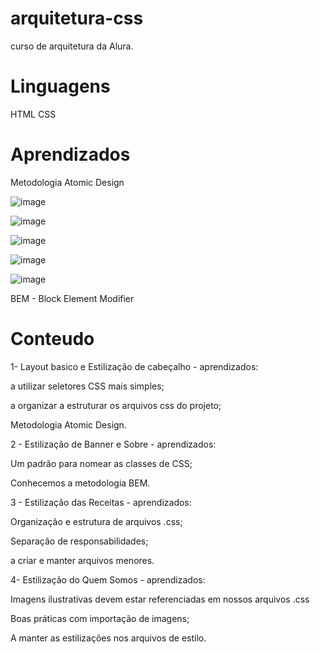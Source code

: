 # arquitetura-css
curso de arquitetura da Alura. 

# Linguagens

HTML
CSS

# Aprendizados

Metodologia Atomic Design

![image](https://user-images.githubusercontent.com/104031152/223121785-ec98c821-9a06-4381-aded-a2667155e8c1.png)

![image](https://user-images.githubusercontent.com/104031152/223124053-e2c79137-ae3b-4fbb-91a8-09eaeb8f8332.png)

![image](https://user-images.githubusercontent.com/104031152/223124294-a43968bc-d18d-4b89-8dbc-2ed1ba5e2c06.png)

![image](https://user-images.githubusercontent.com/104031152/223124504-68b8247f-9923-4d33-8a7a-51fdd31a2d8f.png)

![image](https://user-images.githubusercontent.com/104031152/223124720-c87ab330-261c-41c3-95e4-28824e81abea.png)

BEM - Block Element Modifier

# Conteudo

1- Layout basico e Estilização de cabeçalho - aprendizados:

a utilizar seletores CSS mais simples;

a organizar a estruturar os arquivos css do projeto;

Metodologia Atomic Design.

2 - Estilização de Banner e Sobre - aprendizados:

Um padrão para nomear as classes de CSS;

Conhecemos a metodologia BEM.

3 - Estilização das Receitas - aprendizados:

Organização e estrutura de arquivos .css;

Separação de responsabilidades;

a criar e manter arquivos menores.

4- Estilização do Quem Somos - aprendizados:

Imagens ilustrativas devem estar referenciadas em nossos arquivos .css

Boas práticas com importação de imagens;

A manter as estilizações nos arquivos de estilo.





